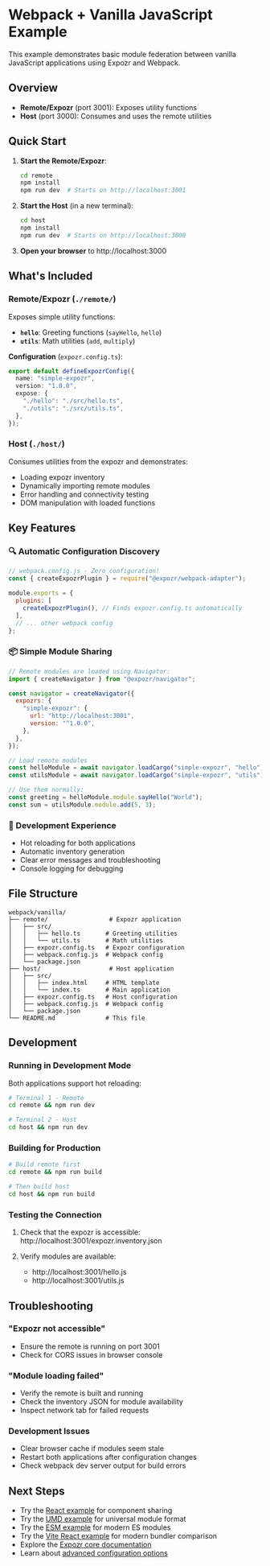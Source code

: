# Webpack + Vanilla JavaScript Example

This example demonstrates basic module federation between vanilla JavaScript applications using Expozr and Webpack.

## Overview

- **Remote/Expozr** (port 3001): Exposes utility functions
- **Host** (port 3000): Consumes and uses the remote utilities

## Quick Start

1. **Start the Remote/Expozr**:

   ```bash
   cd remote
   npm install
   npm run dev  # Starts on http://localhost:3001
   ```

2. **Start the Host** (in a new terminal):

   ```bash
   cd host
   npm install
   npm run dev  # Starts on http://localhost:3000
   ```

3. **Open your browser** to http://localhost:3000

## What's Included

### Remote/Expozr (`./remote/`)

Exposes simple utility functions:

- **`hello`**: Greeting functions (`sayHello`, `hello`)
- **`utils`**: Math utilities (`add`, `multiply`)

**Configuration** (`expozr.config.ts`):

```typescript
export default defineExpozrConfig({
  name: "simple-expozr",
  version: "1.0.0",
  expose: {
    "./hello": "./src/hello.ts",
    "./utils": "./src/utils.ts",
  },
});
```

### Host (`./host/`)

Consumes utilities from the expozr and demonstrates:

- Loading expozr inventory
- Dynamically importing remote modules
- Error handling and connectivity testing
- DOM manipulation with loaded functions

## Key Features

### 🔍 Automatic Configuration Discovery

```javascript
// webpack.config.js - Zero configuration!
const { createExpozrPlugin } = require("@expozr/webpack-adapter");

module.exports = {
  plugins: [
    createExpozrPlugin(), // Finds expozr.config.ts automatically
  ],
  // ... other webpack config
};
```

### 📦 Simple Module Sharing

```javascript
// Remote modules are loaded using Navigator:
import { createNavigator } from "@expozr/navigator";

const navigator = createNavigator({
  expozrs: {
    "simple-expozr": {
      url: "http://localhost:3001",
      version: "^1.0.0",
    },
  },
});

// Load remote modules
const helloModule = await navigator.loadCargo("simple-expozr", "hello");
const utilsModule = await navigator.loadCargo("simple-expozr", "utils");

// Use them normally:
const greeting = helloModule.module.sayHello("World");
const sum = utilsModule.module.add(5, 3);
```

### 🔧 Development Experience

- Hot reloading for both applications
- Automatic inventory generation
- Clear error messages and troubleshooting
- Console logging for debugging

## File Structure

```
webpack/vanilla/
├── remote/                 # Expozr application
│   ├── src/
│   │   ├── hello.ts       # Greeting utilities
│   │   └── utils.ts       # Math utilities
│   ├── expozr.config.ts   # Expozr configuration
│   ├── webpack.config.js  # Webpack config
│   └── package.json
├── host/                   # Host application
│   ├── src/
│   │   ├── index.html     # HTML template
│   │   └── index.ts       # Main application
│   ├── expozr.config.ts   # Host configuration
│   ├── webpack.config.js  # Webpack config
│   └── package.json
└── README.md              # This file
```

## Development

### Running in Development Mode

Both applications support hot reloading:

```bash
# Terminal 1 - Remote
cd remote && npm run dev

# Terminal 2 - Host
cd host && npm run dev
```

### Building for Production

```bash
# Build remote first
cd remote && npm run build

# Then build host
cd host && npm run build
```

### Testing the Connection

1. Check that the expozr is accessible:
   http://localhost:3001/expozr.inventory.json

2. Verify modules are available:
   - http://localhost:3001/hello.js
   - http://localhost:3001/utils.js

## Troubleshooting

### "Expozr not accessible"

- Ensure the remote is running on port 3001
- Check for CORS issues in browser console

### "Module loading failed"

- Verify the remote is built and running
- Check the inventory JSON for module availability
- Inspect network tab for failed requests

### Development Issues

- Clear browser cache if modules seem stale
- Restart both applications after configuration changes
- Check webpack dev server output for build errors

## Next Steps

- Try the [React example](../react/) for component sharing
- Try the [UMD example](../umd/) for universal module format
- Try the [ESM example](../esm/) for modern ES modules
- Try the [Vite React example](../../vite/react/) for modern bundler comparison
- Explore the [Expozr core documentation](../../../packages/core/)
- Learn about [advanced configuration options](../../../docs/)

